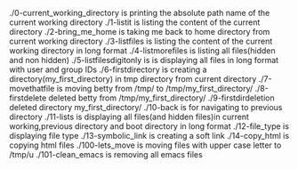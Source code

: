 ./0-current_working_directory  is printing the absolute path name of the current working directory
./1-listit  is listing the content of the current directory
./2-bring_me_home is taking me back to home directory from current working directory
./3-listfiles is listing the content of the current working directory in long format
./4-listmorefiles is listing all files(hidden and non hidden)
./5-listfilesdigitonly is is displaying all files in long format with user and group IDs
./6-firstdirectory is creating a directory(my_first_directory) in tmp directory from current directory
./7-movethatfile is moving betty from /tmp/ to /tmp/my_first_directory/
./8-firstdelete deleted betty from /tmp/my_first_directory/
./9-firstdirdeletion deleted directory my_first_directory/
./10-back is for navigating to previous directory
./11-lists is displaying all files(and hidden files)in current working,previous directory and boot directory in long format
./12-file_type is displaying file type
./13-symbolic_link is creating a soft link
./14-copy_html is copying html files 
./100-lets_move is moving files with upper case letter to /tmp/u
./101-clean_emacs is removing all emacs files

